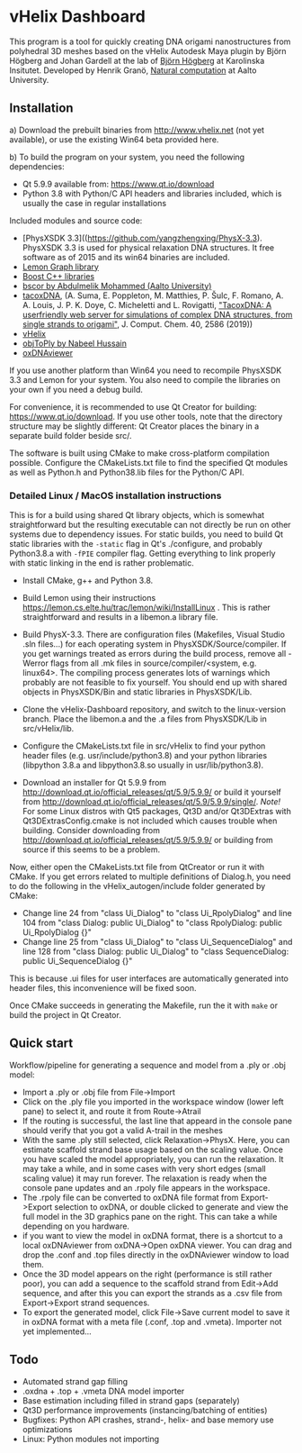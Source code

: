 # vHelix Dashboard
This program is a tool for quickly creating DNA origami nanostructures from polyhedral 3D meshes based on the vHelix Autodesk Maya plugin by Björn Högberg and Johan Gardell at the lab of [Björn Högberg](http://www.hogberglab.net/) at Karolinska Insitutet.
Developed by Henrik Granö, [Natural computation](https://research.cs.aalto.fi/nc/) at Aalto University.

## Installation

a) Download the prebuilt binaries from http://www.vhelix.net (not yet available), or use the existing Win64 beta provided here.

b) To build the program on your system, you need the following dependencies:

- Qt 5.9.9 available from: https://www.qt.io/download
- Python 3.8 with Python/C API headers and libraries included, which is usually the case in regular installations

Included modules and source code:
- [PhysXSDK 3.3]((https://github.com/yangzhengxing/PhysX-3.3). PhysXSDK 3.3 is used for physical relaxation DNA structures. It free software as of 2015 and its win64 binaries are included.
- [Lemon Graph library](https://lemon.cs.elte.hu/trac/lemon)
- [Boost C++ libraries](https://www.boost.org/)
- [bscor by Abdulmelik Mohammed (Aalto University)](https://github.com/mohamma1/bscor)
- [tacoxDNA](https://github.com/lorenzo-rovigatti/tacoxDNA),  (A. Suma, E. Poppleton, M. Matthies, P. Šulc, F. Romano, A. A. Louis, J. P. K. Doye, C. Micheletti and L. Rovigatti, ["TacoxDNA: A userfriendly web server for simulations of complex DNA structures, from single strands to origami"](https://doi.org/10.1002/jcc.26029), J. Comput. Chem. 40, 2586 (2019))
- [vHelix](http://www.vhelix.net)
- [objToPly by Nabeel Hussain](https://github.com/nabeel3133/file-converter-.obj-to-.ply)
- [oxDNAviewer](https://github.com/sulcgroup/oxdna-viewer)

If you use another platform than Win64 you need to recompile PhysXSDK 3.3 and Lemon for your system. You also need to compile the libraries on your own if you need a debug build.

For convenience, it is recommended to use Qt Creator for building: https://www.qt.io/download. If you use other tools, note that the directory structure may be slightly different: Qt Creator places the binary in a separate build folder beside src/.

The software is built using CMake to make cross-platform compilation possible. Configure the CMakeLists.txt file to find the specified Qt modules as well as Python.h and Python38.lib files for the Python/C API.

### Detailed Linux / MacOS installation instructions

This is for a build using shared Qt library objects, which is somewhat straightforward but the resulting executable can not directly be run on other systems due to dependency issues. For static builds, you need to build Qt static libraries with the `-static` flag in Qt's ./configure, and probably Python3.8.a with `-fPIE` compiler flag. Getting everything to link properly with static linking in the end is rather problematic.

- Install CMake, g++ and Python 3.8.

- Build Lemon using their instructions https://lemon.cs.elte.hu/trac/lemon/wiki/InstallLinux . This is rather straightforward and results in a libemon.a library file.

- Build PhysX-3.3. There are configuration files (Makefiles, Visual Studio .sln files...) for each operating system in PhysXSDK/Source/compiler. If you get warnings treated as errors during the build process, remove all -Werror flags from all .mk files in source/compiler/<system, e.g. linux64>. The compiling process generates lots of warnings which probably are not feasible to fix yourself. You should end up with shared objects in PhysXSDK/Bin and static libraries in PhysXSDK/Lib.

- Clone the vHelix-Dashboard repository, and switch to the linux-version branch. Place the libemon.a and the .a files from PhysXSDK/Lib in src/vHelix/lib.

- Configure the CMakeLists.txt file in src/vHelix to find your python header files (e.g. usr/include/python3.8) and your python libraries (libpython 3.8.a and libpython3.8.so usually in usr/lib/python3.8).

- Download an installer for Qt 5.9.9 from http://download.qt.io/official_releases/qt/5.9/5.9.9/ or build it yourself from http://download.qt.io/official_releases/qt/5.9/5.9.9/single/. *Note!* For some Linux distros with Qt5 packages, Qt3D and/or Qt3DExtras with Qt3DExtrasConfig.cmake is not included which causes trouble when building. Consider downloading from http://download.qt.io/official_releases/qt/5.9/5.9.9/ or building from source if this seems to be a problem.

Now, either open the CMakeLists.txt file from QtCreator or run it with CMake. If you get errors related to multiple definitions of Dialog.h, you need to do the following in the vHelix_autogen/include folder generated by CMake:

- Change line 24 from "class Ui_Dialog" to "class Ui_RpolyDialog" and line 104 from "class Dialog: public Ui_Dialog" to "class RpolyDialog: public Ui_RpolyDialog {}"
- Change line 25 from "class Ui_Dialog" to "class Ui_SequenceDialog" and line 128 from "class Dialog: public Ui_Dialog" to "class SequenceDialog: public Ui_SequenceDialog {}"

This is because .ui files for user interfaces are automatically generated into header files, this inconvenience will be fixed soon.

Once CMake succeeds in generating the Makefile, run the it with `make` or build the project in Qt Creator.

## Quick start

Workflow/pipeline for generating a sequence and model from a .ply or .obj model:

- Import a .ply or .obj file from File->Import
- Click on the .ply file you imported in the workspace window (lower left pane) to select it, and route it from Route->Atrail
- If the routing is successful, the last line that appeard in the console pane should verify that you got a valid A-trail in the meshes
- With the same .ply still selected, click Relaxation->PhysX. Here, you can estimate scaffold strand base usage based on the scaling value. Once you have scaled the model appropriately, you can run the relaxation. It may take a while, and in some cases with very short edges (small scaling value) it may run forever. The relaxation is ready when the console pane updates and an .rpoly file appears in the workspace.
- The .rpoly file can be converted to oxDNA file format from Export->Export selection to oxDNA, or double clicked to generate and view the full model in the 3D graphics pane on the right. This can take a while depending on you hardware.
- if you want to view the model in oxDNA format, there is a shortcut to a local oxDNAviewer from oxDNA->Open oxDNA viewer. You can drag and drop the .conf and .top files directly in the oxDNAviewer window to load them.
- Once the 3D model appears on the right (performance is still rather poor), you can add a sequence to the scaffold strand from Edit->Add sequence, and after this you can export the strands as a .csv file from Export->Export strand sequences.
- To export the generated model, click File->Save current model to save it in oxDNA format with a meta file (.conf, .top and .vmeta). Importer not yet implemented...

## Todo

- Automated strand gap filling
- .oxdna + .top + .vmeta DNA model importer
- Base estimation including filled in strand gaps (separately)
- Qt3D performance improvements (instancing/batching of entities)
- Bugfixes: Python API crashes, strand-, helix- and base memory use optimizations
- Linux: Python modules not importing
